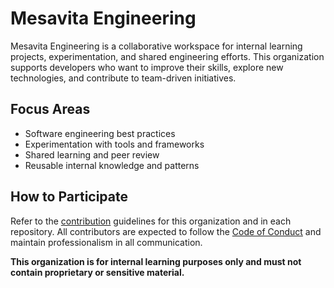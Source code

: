 # Mesavita Engineering

Mesavita Engineering is a collaborative workspace for internal learning projects, experimentation, and shared engineering efforts. This organization supports developers who want to improve their skills, explore new technologies, and contribute to team-driven initiatives.

## Focus Areas

- Software engineering best practices
- Experimentation with tools and frameworks
- Shared learning and peer review
- Reusable internal knowledge and patterns

## How to Participate

Refer to the [contribution](CONTRIBUTING.md) guidelines for this organization and in each repository. All contributors are expected to follow the [Code of Conduct](CODE_OF_CONDUCT.md) and maintain professionalism in all communication.

**This organization is for internal learning purposes only and must not contain proprietary or sensitive material.**

